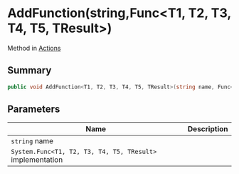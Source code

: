 # AddFunction(string,Func\<T1, T2, T3, T4, T5, TResult>)

Method in [Actions](./)

## Summary

```csharp
public void AddFunction<T1, T2, T3, T4, T5, TResult>(string name, Func<T1, T2, T3, T4, T5, TResult> implementation);
```

## Parameters

| Name                                                      | Description |
| --------------------------------------------------------- | ----------- |
| `string` name                                             |             |
| `System.Func<T1, T2, T3, T4, T5, TResult>` implementation |             |
